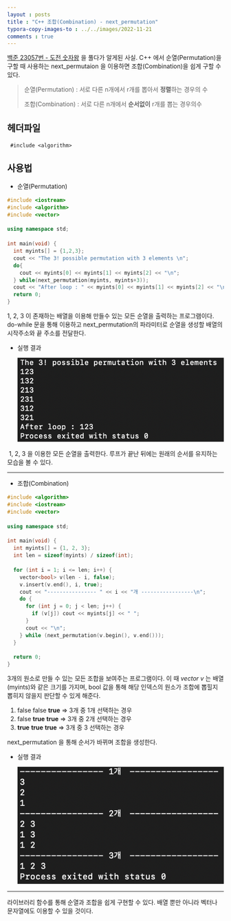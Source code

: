 ```yaml
---
layout : posts
title : "C++ 조합(Combination) - next_permutation"
typora-copy-images-to : ../../images/2022-11-21
comments : true
---
```


[백준 23057번 - 도전 숫자왕](https://www.acmicpc.net/problem/23057) 을 풀다가 알게된 사실. C++ 에서 순열(Permutation)을 구할 때 사용하는 next_permutaion 을 이용하면 조합(Combination)을 쉽게 구할 수 있다.

> 순열(Permutation) : 서로 다른 n개에서 r개를 뽑아서 **정렬**하는 경우의 수
>
> 조합(Combination) : 서로 다른 n개에서 **순서없이** r개를 뽑는 경우의수



## 헤더파일 

``` #include <algorithm>```

## 사용법

* 순열(Permutation)

```c++
#include <iostream>
#include <algorithm>
#include <vector>

using namespace std;

int main(void) {
  int myints[] = {1,2,3};
  cout << "The 3! possible permutation with 3 elements \n";
  do{
    cout << myints[0] << myints[1] << myints[2] << "\n";
  } while(next_permutation(myints, myints+3));
  cout << "After loop : " << myints[0] << myints[1] << myints[2] << "\n";
  return 0;
}
```

1, 2, 3 이 존재하는 배열을 이용해 만들수 있는 모든 순열을 출력하는 프로그램이다. do-while 문을 통해 이용하고 next_permutation의 파라미터로 순열을 생성할 배열의 시작주소와 끝 주소를 전달한다. 

* 실행 결과

  ![스크린샷 2022-11-21 오후 4.35.01](../images/2022-11-21/%EC%8A%A4%ED%81%AC%EB%A6%B0%EC%83%B7%202022-11-21%20%EC%98%A4%ED%9B%84%204.35.01.png)

​	1, 2, 3 을 이용한 모든 순열을 출력한다. 루프가 끝난 뒤에는 원래의 순서를 유지하는 모습을 볼 수 있다.

---

* 조합(Combination)

``` c++
#include <algorithm>
#include <iostream>
#include <vector>

using namespace std;

int main(void) {
  int myints[] = {1, 2, 3};
  int len = sizeof(myints) / sizeof(int);

  for (int i = 1; i <= len; i++) {
    vector<bool> v(len - i, false);
    v.insert(v.end(), i, true);
    cout << "---------------- " << i << "개 -----------------\n";
    do {
      for (int j = 0; j < len; j++) {
        if (v[j]) cout << myints[j] << " ";
      }
      cout << "\n";
    } while (next_permutation(v.begin(), v.end()));
  }

  return 0;
}
```

3개의 원소로 만들 수 있는 모든 조합을 보여주는 프로그램이다. 이 때 *vector v* 는 배열(myints)와 같은 크기를 가지며, bool 값을 통해 해당 인덱스의 원소가 조합에 뽑힐지 뽑히지 않을지 판단할 수 있게 해준다.

1. false false **true**  => 3개 중 1개 선택하는 경우
2. false **true** **true** => 3개 중 2개 선택하는 경우
3. **true** **true** **true** => 3개 중 3 선택하는 경우

next_permutation 을 통해 순서가 바뀌며 조합을 생성한다.

* 실행 결과

  ![스크린샷 2022-11-21 오후 4.55.39](../images/2022-11-21/%EC%8A%A4%ED%81%AC%EB%A6%B0%EC%83%B7%202022-11-21%20%EC%98%A4%ED%9B%84%204.55.39.png)

  

---

라이브러리 함수를 통해 순열과 조합을 쉽게 구현할 수 있다. 배열 뿐만 아니라 벡터나 문자열에도 이용할 수 있을 것이다.
